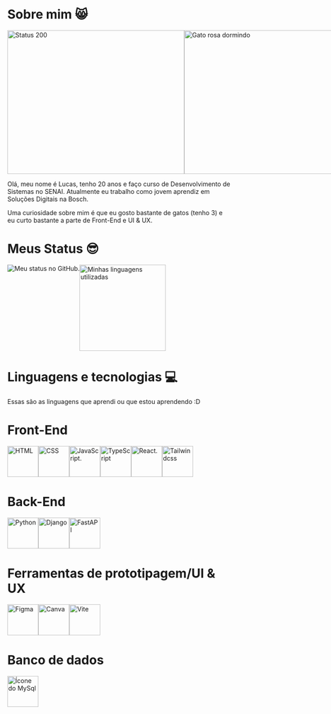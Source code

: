 # Sobre mim 😸

<div style="display: flex;">
   <img src="https://http.cat/200" alt="Status 200" title="Maurício" width="400px" height="325px">
   <img src="https://media1.giphy.com/media/v1.Y2lkPTc5MGI3NjExaTZzeGMwdXpmOXk3MWthZTRkb3k0eW1mZnU1ZzZ0ZmUzYjljdjUyZSZlcD12MV9pbnRlcm5hbF9naWZfYnlfaWQmY3Q9Zw/KcaIAb7hqmjX7hyk9x/giphy.gif" alt="Gato rosa dormindo" title="Gatinho fofo" width="400px" height="325px"/>
</div>

Olá, meu nome é Lucas, tenho 20 anos e faço curso de Desenvolvimento de Sistemas no SENAI. Atualmente eu trabalho como jovem aprendiz em Soluções Digitais na Bosch.

Uma curiosidade sobre mim é que eu gosto bastante de gatos (tenho 3) e eu curto bastante a parte de Front-End e UI & UX.

# Meus Status 😎

<div style="display: flex;">
   <img src="https://github-readme-stats.vercel.app/api?username=lucasboaratti&show_icons=true&theme=tokyonight" alt="Meu status no GitHub."/>
   <img src="https://github-readme-stats-sigma-five.vercel.app/api/top-langs/?username=lucasboaratti&layout=compact&langs_count=5&theme=tokyonight" alt="Minhas linguagens utilizadas" height="195px"/>
</div>

# Linguagens e tecnologias 💻

Essas são as linguagens que aprendi ou que estou aprendendo :D

<h1>Front-End</h1>

<div style="display: flex">
   <img src="https://cdn.jsdelivr.net/gh/devicons/devicon@latest/icons/html5/html5-original.svg" alt="HTML" title="HTML" width="70px" height="70px"/>
   <img src="https://cdn.jsdelivr.net/gh/devicons/devicon@latest/icons/css3/css3-original.svg" alt="CSS" title="CSS" width="70px" height="70px"/>
   <img src="https://cdn.jsdelivr.net/gh/devicons/devicon@latest/icons/javascript/javascript-original.svg" alt="JavaScript." title="JavaScript" width="70px" height="70px"/>
   <img src="https://cdn.jsdelivr.net/gh/devicons/devicon@latest/icons/typescript/typescript-original.svg" alt="TypeScript" title="TypeScript" width="70px" height="70px"/>
   <img src="https://cdn.jsdelivr.net/gh/devicons/devicon@latest/icons/react/react-original.svg" alt="React." title="React" width="70px" height="70px"/>
   <img src="https://cdn.jsdelivr.net/gh/devicons/devicon@latest/icons/tailwindcss/tailwindcss-original.svg" alt="Tailwindcss" title="Tailwindcss" width="70px" height="70px"/>
</div>

<h1>Back-End</h1>

<div style="display: flex;">
   <img src="https://cdn.jsdelivr.net/gh/devicons/devicon@latest/icons/python/python-original.svg" alt="Python" title="Python" width="70px" height="70px"/>
   <img src="https://icon.icepanel.io/Technology/png-shadow-512/Django.png" alt="Django" title="Django" width="70px" height="70px"/>
   <img src="https://cdn.jsdelivr.net/gh/devicons/devicon@latest/icons/fastapi/fastapi-original.svg" alt="FastAPI" title="FastAPI" width="70px" height="70px"/>
</div>

<h1>Ferramentas de prototipagem/UI & UX</h1>

<div style="display: flex;">
   <img src="https://cdn.jsdelivr.net/gh/devicons/devicon/icons/figma/figma-original.svg" alt="Figma" title="Figma" width="70px" height="70px"/>
   <img src="https://cdn.jsdelivr.net/gh/devicons/devicon@latest/icons/canva/canva-original.svg" alt="Canva" title="Canva" width="70px" height="70px"/> 
   <img src="https://cdn.jsdelivr.net/gh/devicons/devicon@latest/icons/vitejs/vitejs-original.svg" alt="Vite" title="Vite" width="70px" height="70px">
</div>

<h1>Banco de dados</h1>

<div style="display: flex;">
   <img src="https://cdn.jsdelivr.net/gh/devicons/devicon@latest/icons/mysql/mysql-original-wordmark.svg" alt="Ícone do MySql" title="MySql" width="70px" height="70px"/>
</div>
